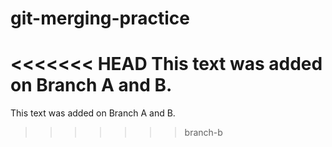 # git-merging-practice
<<<<<<< HEAD
This text was added on Branch A and B.
=======
This text was added on Branch A and B.
>>>>>>> branch-b
